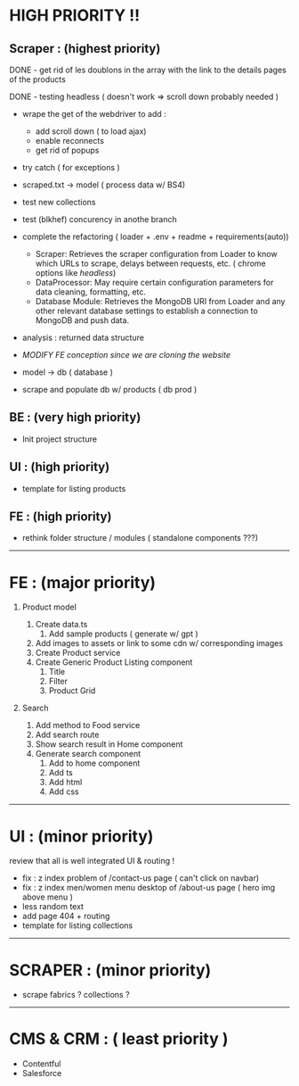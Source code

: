 # HIGH PRIORITY !!

## Scraper : (highest priority)

DONE - get rid of les doublons in the array with the link to the details pages of the products

DONE - testing headless ( doesn't work => scroll down probably needed )

- wrape the get of the webdriver to add :
   - add scroll down ( to load ajax)
   - enable reconnects
   - get rid of popups

- try catch ( for exceptions )

- scraped.txt -> model ( process data w/ BS4)

- test new collections

- test (blkhef) concurency in anothe branch

- complete the refactoring ( loader + .env + readme + requirements(auto))
   - Scraper: Retrieves the scraper configuration from Loader to know which URLs to scrape, delays between requests, etc. ( chrome options like *headless*)
   - DataProcessor: May require certain configuration parameters for data cleaning, formatting, etc.
   - Database Module: Retrieves the MongoDB URI from Loader and any other relevant database settings to establish a connection to MongoDB and push data.

- analysis : returned data structure

- *MODIFY FE conception since we are cloning the website*

- model -> db ( database )

- scrape and populate db w/ products ( db prod )


## BE : (very high priority)

- Init project structure

## UI : (high priority)

- template for listing products

## FE : (high priority)

- rethink folder structure / modules ( standalone components ???)

---

# FE : (major priority)

1. Product model

   1. Create data.ts
      1. Add sample products ( generate w/ gpt )
   2. Add images to assets or link to some cdn w/ corresponding images
   3. Create Product service
   4. Create Generic Product Listing component
      1. Title
      2. Filter
      3. Product Grid

2. Search
   1. Add method to Food service
   2. Add search route
   3. Show search result in Home component
   4. Generate search component
      1. Add to home component
      2. Add ts
      3. Add html
      4. Add css

---

# UI : (minor priority)

review that all is well integrated UI & routing !

- fix : z index problem of /contact-us page ( can't click on navbar)
- fix : z index men/women menu desktop of /about-us page ( hero img above menu )
- less random text
- add page 404 + routing
- template for listing collections

---

# SCRAPER : (minor priority)
- scrape fabrics ? collections ?

---

# CMS & CRM : ( least priority )
- Contentful
- Salesforce
